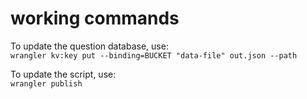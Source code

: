 # working commands

To update the question database, use:  
`wrangler kv:key put --binding=BUCKET "data-file" out.json --path`

To update the script, use:  
`wrangler publish`
